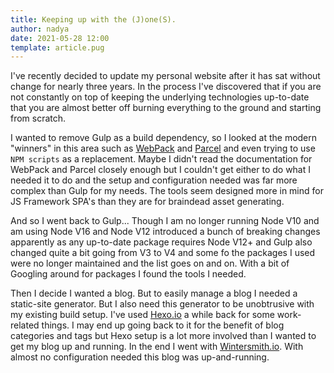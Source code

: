 ```yaml
---
title: Keeping up with the (J)one(S).
author: nadya
date: 2021-05-28 12:00
template: article.pug
---
```


I've recently decided to update my personal website after it has sat without change for nearly three years. In the process I've discovered that if you are not constantly on top of keeping the underlying technologies up-to-date that you are almost better off burning everything to the ground and starting from scratch.

<span class="more"></span>

I wanted to remove Gulp as a build dependency, so I looked at the modern "winners" in this area such as <a href="https://webpack.js.org/" rel="external noreferrer">WebPack</a> and <a href="https://parceljs.org/" rel="external noreferrer">Parcel</a> and even trying to use <code>NPM scripts</code> as a replacement. Maybe I didn't read the documentation for WebPack and Parcel closely enough but I couldn't get either to do what I needed it to do and the setup and configuration needed was far more complex than Gulp for my needs. The tools seem designed more in mind for JS Framework SPA's than they are for braindead asset generating.

And so I went back to Gulp... Though I am no longer running Node V10 and am using Node V16 and Node V12 introduced a bunch of breaking changes apparently as any up-to-date package requires Node V12+ and Gulp also changed quite a bit going from V3 to V4 and some fo the packages I used were no longer maintained and the list goes on and on. With a bit of Googling around for packages I found the tools I needed.

Then I decide I wanted a blog. But to easily manage a blog I needed a static-site generator. But I also need this generator to be unobtrusive with my existing build setup. I've used <a href="https://hexo.io/" rel="external noreferrer">Hexo.io</a> a while back for some work-related things. I may end up going back to it for the benefit of blog categories and tags but Hexo setup is a lot more involved than I wanted to get my blog up and running. In the end I went with <a href="http://wintersmith.io/" rel="external noreferrer">Wintersmith.io</a>. With almost no configuration needed this blog was up-and-running.
